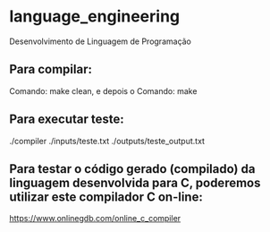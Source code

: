 # language_engineering
Desenvolvimento de Linguagem de Programação

## Para compilar:
Comando: make clean, e depois o Comando: make

## Para executar teste:
./compiler ./inputs/teste.txt ./outputs/teste_output.txt

## Para testar o código gerado (compilado) da linguagem desenvolvida para C, poderemos utilizar este compilador C on-line:
https://www.onlinegdb.com/online_c_compiler
